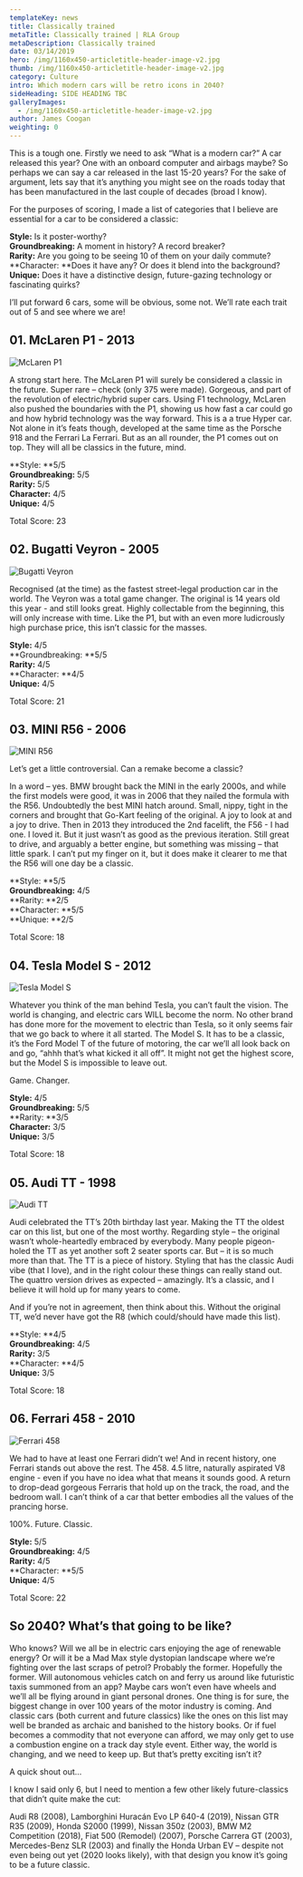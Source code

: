 ```yaml
---
templateKey: news
title: Classically trained
metaTitle: Classically trained | RLA Group
metaDescription: Classically trained
date: 03/14/2019
hero: /img/1160x450-articletitle-header-image-v2.jpg
thumb: /img/1160x450-articletitle-header-image-v2.jpg
category: Culture
intro: Which modern cars will be retro icons in 2040?
sideHeading: SIDE HEADING TBC
galleryImages:
  - /img/1160x450-articletitle-header-image-v2.jpg
author: James Coogan
weighting: 0
---
```

This is a tough one. Firstly we need to ask “What is a modern car?” A car released this year? One with an onboard computer and airbags maybe? So perhaps we can say a car released in the last 15-20 years? For the sake of argument, lets say that it’s anything you might see on the roads today that has been manufactured in the last couple of decades (broad I know).

For the purposes of scoring, I made a list of categories that I believe are essential for a car to be considered a classic:

**Style:** Is it poster-worthy?\
**Groundbreaking:** A moment in history? A record breaker?\
**Rarity:** Are you going to be seeing 10 of them on your daily commute?\
**Character: **Does it have any? Or does it blend into the background?\
**Unique:** Does it have a distinctive design, future-gazing technology or fascinating quirks?

I’ll put forward 6 cars, some will be obvious, some not. We’ll rate each trait out of 5 and see where we are!

## 01. McLaren P1 - 2013

![McLaren P1](/img/1366x532-mclaren-p1-v1.jpg)

A strong start here. The McLaren P1 will surely be considered a classic in the future. Super rare – check (only 375 were made). Gorgeous, and part of the revolution of electric/hybrid super cars. Using F1 technology, McLaren also pushed the boundaries with the P1, showing us how fast a car could go and how hybrid technology was the way forward. This is a a true Hyper car. Not alone in it’s feats though, developed at the same time as the Porsche 918 and the Ferrari La Ferrari. But as an all rounder, the P1 comes out on top. They will all be classics in the future, mind.

**Style: **5/5\
**Groundbreaking:** 5/5\
**Rarity:** 5/5\
**Character:** 4/5\
**Unique:** 4/5

Total Score: 23

## 02. Bugatti Veyron - 2005

![Bugatti Veyron](/img/1366x532-bugatti-veyron-v1.jpg)

Recognised (at the time) as the fastest street-legal production car in the world. The Veyron was a total game changer. The original is 14 years old this year - and still looks great. Highly collectable from the beginning, this will only increase with time. Like the P1, but with an even more ludicrously high purchase price, this isn’t classic for the masses.

**Style:** 4/5\
**Groundbreaking: **5/5\
**Rarity:** 4/5\
**Character: **4/5\
**Unique:** 4/5

Total Score: 21

## 03. MINI R56 - 2006

![MINI R56](/img/1366x532-mini-cooper-v1.jpg)

Let’s get a little controversial. Can a remake become a classic? 

In a word – yes. BMW brought back the MINI in the early 2000s, and while the first models were good, it was in 2006 that they nailed the formula with the R56. Undoubtedly the best MINI hatch around. Small, nippy, tight in the corners and brought that Go-Kart feeling of the original. A joy to look at and a joy to drive. Then in 2013 they introduced the 2nd facelift, the F56 - I had one. I loved it. But it just wasn’t as good as the previous iteration. Still great to drive, and arguably a better engine, but something was missing – that little spark. I can’t put my finger on it, but it does make it clearer to me that the R56 will one day be a classic.

**Style: **5/5\
**Groundbreaking:** 4/5\
**Rarity: **2/5\
**Character: **5/5\
**Unique: **2/5

Total Score: 18

## 04. Tesla Model S - 2012

![Tesla Model S](/img/1366x532-tesla-model-s-v1.jpg)

Whatever you think of the man behind Tesla, you can’t fault the vision. The world is changing, and electric cars WILL become the norm. No other brand has done more for the movement to electric than Tesla, so it only seems fair that we go back to where it all started. The Model S. It has to be a classic, it’s the Ford Model T of the future of motoring, the car we’ll all look back on and go, “ahhh that’s what kicked it all off”. It might not get the highest score, but the Model S is impossible to leave out.

Game. Changer.

**Style:** 4/5\
**Groundbreaking:** 5/5\
**Rarity: **3/5\
**Character:** 3/5\
**Unique:** 3/5

Total Score: 18

## 05. Audi TT - 1998



![Audi TT](/img/1366x532-audi-tt-v1.jpg)

Audi celebrated the TT’s 20th birthday last year. Making the TT the oldest car on this list, but one of the most worthy. Regarding style – the original wasn’t whole-heartedly embraced by everybody. Many people pigeon-holed the TT as yet another soft 2 seater sports car. But – it is so much more than that. The TT is a piece of history. Styling that has the classic Audi vibe (that I love), and in the right colour these things can really stand out. The quattro version drives as expected – amazingly. It’s a classic, and I believe it will hold up for many years to come. 

And if you’re not in agreement, then think about this. Without the original TT, we’d never have got the R8 (which could/should have made this list).

**Style: **4/5\
**Groundbreaking:** 4/5\
**Rarity:** 3/5\
**Character: **4/5\
**Unique:** 3/5

Total Score: 18

## 06. Ferrari 458 - 2010

![Ferrari 458](/img/1366x532-ferrari-458-v1.jpg)

We had to have at least one Ferrari didn’t we! And in recent history, one Ferrari stands out above the rest. The 458. 4.5 litre, naturally aspirated V8 engine - even if you have no idea what that means it sounds good. A return to drop-dead gorgeous Ferraris that hold up on the track, the road, and the bedroom wall. I can’t think of a car that better embodies all the values of the prancing horse. 

100%. Future. Classic.

**Style:** 5/5\
**Groundbreaking:** 4/5\
**Rarity:** 4/5\
**Character: **5/5\
**Unique:** 4/5

Total Score: 22

## So 2040? What’s that going to be like?

Who knows? Will we all be in electric cars enjoying the age of renewable energy? Or will it be a Mad Max style dystopian landscape where we’re fighting over the last scraps of petrol? Probably the former. Hopefully the former. Will autonomous vehicles catch on and ferry us around like futuristic taxis summoned from an app? Maybe cars won’t even have wheels and we’ll all be flying around in giant personal drones. One thing is for sure, the biggest change in over 100 years of the motor industry is coming. And classic cars (both current and future classics) like the ones on this list may well be branded as archaic and banished to the history books. Or if fuel becomes a commodity that not everyone can afford, we may only get to use a combustion engine on a track day style event. Either way, the world is changing, and we need to keep up. But that’s pretty exciting isn’t it?

A quick shout out…

I know I said only 6, but I need to mention a few other likely future-classics that didn’t quite make the cut:

Audi R8 (2008), Lamborghini Huracán Evo LP 640-4 (2019), Nissan GTR R35 (2009), Honda S2000 (1999), Nissan 350z (2003), BMW M2 Competition (2018), Fiat 500 (Remodel) (2007), Porsche Carrera GT (2003), Mercedes-Benz SLR (2003) and finally the Honda Urban EV – despite not even being out yet (2020 looks likely), with that design you know it’s going to be a future classic.
